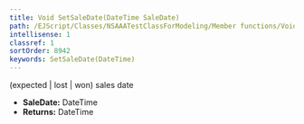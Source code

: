 ```yaml
---
title: Void SetSaleDate(DateTime SaleDate)
path: /EJScript/Classes/NSAAATestClassForModeling/Member functions/Void SetSaleDate(DateTime p_0)
intellisense: 1
classref: 1
sortOrder: 8942
keywords: SetSaleDate(DateTime)
---
```



(expected | lost | won) sales date



* **SaleDate:** DateTime
* **Returns:** DateTime


